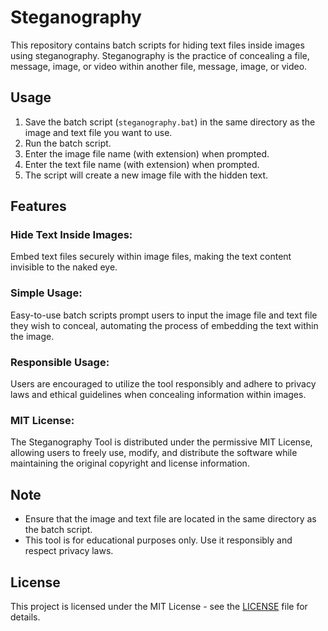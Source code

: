 # Steganography

This repository contains batch scripts for hiding text files inside images using steganography. Steganography is the practice of concealing a file, message, image, or video within another file, message, image, or video.

## Usage

1. Save the batch script (`steganography.bat`) in the same directory as the image and text file you want to use.
2. Run the batch script.
3. Enter the image file name (with extension) when prompted.
4. Enter the text file name (with extension) when prompted.
5. The script will create a new image file with the hidden text.

## Features

### Hide Text Inside Images:
Embed text files securely within image files, making the text content invisible to the naked eye.
### Simple Usage:
Easy-to-use batch scripts prompt users to input the image file and text file they wish to conceal, automating the process of embedding the text within the image.
### Responsible Usage:
Users are encouraged to utilize the tool responsibly and adhere to privacy laws and ethical guidelines when concealing information within images.
### MIT License:
The Steganography Tool is distributed under the permissive MIT License, allowing users to freely use, modify, and distribute the software while maintaining the original copyright and license information.

## Note

- Ensure that the image and text file are located in the same directory as the batch script.
- This tool is for educational purposes only. Use it responsibly and respect privacy laws.

## License

This project is licensed under the MIT License - see the [LICENSE](LICENSE) file for details.
